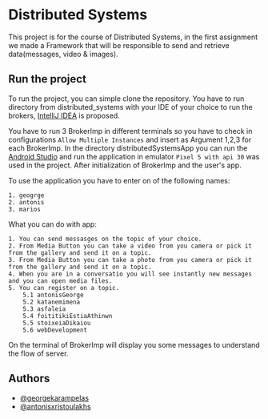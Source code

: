 # Distributed Systems

This project is for the course of Distributed Systems, in the first assignment we made a Framework that will be responsible to send and retrieve data(messages, video & images).

## Run the project

To run the project, you can simple clone the repository. You have to run directory from distributed_systems with your IDE of your choice to run the brokers, [IntelliJ IDEA](https://www.jetbrains.com/idea/download/#section=windows) is proposed. 

You have to run 3 BrokerImp in different terminals so you have to check in configurations `Allow Multiple Instances` and insert as Argument 1,2,3 for each BrokerImp.
In the directory distributedSystemsApp you can run the [Android Studio](https://developer.android.com/studio?gclid=CjwKCAjw5NqVBhAjEiwAeCa97QJYOcAXgbIRdjDRrvQ9i7tumjts5UzXxjKlDIYqH4b2zz_TphcZLBoC9EEQAvD_BwE&gclsrc=aw.ds) and run the application in emulator `Pixel 5 with api 30` was used in the project.
After initialization of BrokerImp and the user's app. 

To use the application you have to enter on of the following names: 

    1. geogrge
    2. antonis
    3. marios

What you can do with app:

    1. You can send messasges on the topic of your choice.
    2. From Media Button you can take a video from you camera or pick it from the gallery and send it on a topic. 
    3. From Media Button you can take a photo from you camera or pick it from the gallery and send it on a topic.
    4. When you are in a conversatio you will see instantly new messages and you can open media files.
    5. You can register on a topic.
        5.1 antonisGeorge
        5.2 katanemimena
        5.3 asfaleia
        5.4 foititikiEstiaAthinwn
        5.5 stoixeiaDikaiou
        5.6 webDevelopment

On the terminal of BrokerImp will display you some messages to understand the flow of server.

## Authors

- [@georgekarampelas](https://github.com/Karampelas-26)
- [@antonisxristoulakhs](https://github.com/xristoulakhs)
